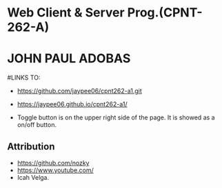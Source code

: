 # Web Client & Server Prog.(CPNT-262-A)

# JOHN PAUL ADOBAS

#LINKS TO:

- https://github.com/jaypee06/cpnt262-a1.git
- https://jaypee06.github.io/cpnt262-a1/

- Toggle button is on the upper right side of the page. It is showed as a on/off button.

## Attribution

- https://github.com/nozky
- https://www.youtube.com/
- Icah Velga.


